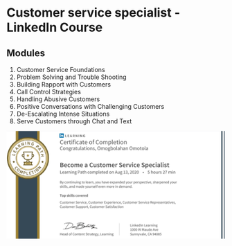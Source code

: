 # Customer service specialist - LinkedIn Course

## Modules

1. Customer Service Foundations
1. Problem Solving and Trouble Shooting
1.  Building Rapport with Customers
1. Call Control Strategies
1. Handling Abusive Customers
1. Positive Conversations with Challenging Customers
1. De-Escalating Intense Situations
1. Serve Customers through Chat and Text

![image of certificate](cert-image.png)
